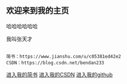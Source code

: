 ## 欢迎来到我的主页

哈哈哈哈哈哈

我叫张天才
```

简书：https://www.jianshu.com/u/c05381ed42e2 
CSDN：https://blog.csdn.net/bendan233      

```

[进入我的简书](https://www.jianshu.com/u/c05381ed42e2)
[进入我的CSDN](https://blog.csdn.net/bendan233)
[进入我的github]()








